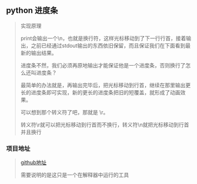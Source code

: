 ## python 进度条

> 实现原理
>
> print会输出一个\n，也就是换行符，这样光标移动到了下一行行首，接着输出，之前已经通过stdout输出的东西依旧保留，而且保证我们在下面看到最新的输出结果。
>
> 进度条不然，我们必须再原地输出才能保证他是一个进度条，否则换行了怎么还叫进度条？
>
> 最简单的办法就是，再输出完毕后，把光标移动到行首，继续在那里输出更长的进度条即可实现，新的更长的进度条把旧的短覆盖，就形成了动画效果。
>
> 可以想到那个转义符了吧，那就是 \r。
>
> 转义符\r就可以把光标移动到行首而不换行，转义符\n就把光标移动到行首并且换行
>
> 

### 项目地址

> [github地址](https://github.com/tqdm/tqdm) 
>
> 需要说明的是这只是一个在解释器中运行的工具

